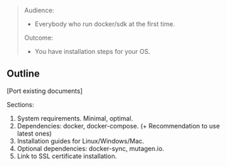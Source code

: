> Audience:
>
> - Everybody who run docker/sdk at the first time.
>
> Outcome:
> - You have installation steps for your OS.

## Outline

[Port existing documents]

Sections:
1. System requirements. Minimal, optimal.
2. Dependencies: docker, docker-compose. (+ Recommendation to use latest ones)
3. Installation guides for Linux/Windows/Mac.
4. Optional dependencies: docker-sync, mutagen.io.
5. Link to SSL certificate installation.
